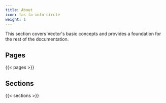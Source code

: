 ```yaml
---
title: About
icon: fas fa-info-circle
weight: 1
---
```


This section covers Vector's basic concepts and provides a foundation for the rest of the documentation.

## Pages

{{< pages >}}

## Sections

{{< sections >}}
